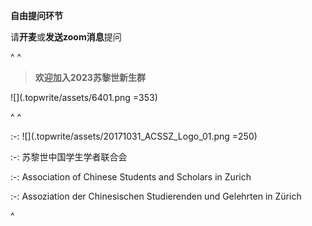 **自由提问环节**

请**开麦**或**发送zoom消息**提问

^
^

> **欢迎加入2023苏黎世新生群**

![](.topwrite/assets/6401.png =353)

^
^

:-: ![](.topwrite/assets/20171031_ACSSZ_Logo_01.png =250)

:-: 苏黎世中国学生学者联合会

:-: Association of Chinese Students and Scholars in Zurich

:-: Assoziation der Chinesischen Studierenden und Gelehrten in Zürich

^
